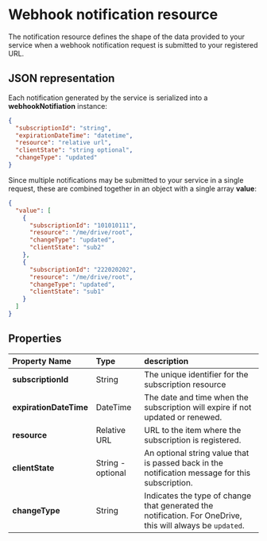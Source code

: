 # Webhook notification resource

The notification resource defines the shape of the data provided to your service
when a webhook notification request is submitted to your registered URL.

## JSON representation

Each notification generated by the service is serialized into a **webhookNotifiation**
instance:

<!-- {
"blockType": "resource",
"@odata.type": "oneDrive.webhookNotifiation",
"optionalProperties": ["context", "tenantId", "expirationDateTime", "resource" ]
} -->
```json
{
  "subscriptionId": "string",
  "expirationDateTime": "datetime",
  "resource": "relative url",
  "clientState": "string optional",
  "changeType": "updated"
}
```

Since multiple notifications may be submitted to your service in a single
request, these are combined together in an object with a single array **value**:

<!-- { "blockType": "example", "@odata.type": "oneDrive.webhookNotifiation", isCollection: true } -->
```json
{
  "value": [
    {
      "subscriptionId": "101010111",
      "resource": "/me/drive/root",
      "changeType": "updated",
      "clientState": "sub2"
    },
    {
      "subscriptionId": "222020202",
      "resource": "/me/drive/root",
      "changeType": "updated",
      "clientState": "sub1"
    }
  ]
}
```

## Properties

| Property Name          | Type              | description                                                                                                                         |
|:-----------------------|:------------------|:------------------------------------------------------------------------------------------------------------------------------------|
| **subscriptionId**     | String            | The unique identifier for the subscription resource                                                                                 |
| **expirationDateTime** | DateTime          | The date and time when the subscription will expire if not updated or renewed.                                                      |
| **resource**           | Relative URL      | URL to the item where the subscription is registered.                                                                               |
| **clientState**        | String - optional | An optional string value that is passed back in the notification message for this subscription.                                     |
| **changeType**         | String            | Indicates the type of change that generated the notification. For OneDrive, this will always be `updated`.  |

<!-- {
  "type": "#page.annotation",
  "description": "Description of the webhook notification message delivered to your service from OneDrive",
  "keywords": "onedrive,webhook,notification,payload",
  "section": "documentation",
  "tocPath": "Resources/Webhook notification"
} -->
